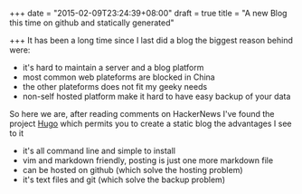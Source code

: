 +++
date = "2015-02-09T23:24:39+08:00"
draft = true
title = "A new Blog this time on github and statically generated"

+++
It has been a long time since I last did a blog the biggest reason behind were:

  * it's hard to maintain a server and a blog platform
  * most common web plateforms are blocked in China
  * the other plateforms does not fit my geeky needs
  * non-self hosted platform make it hard to have easy backup of your data

So here we are, after reading comments on HackerNews I've found the project
[Hugo](http://gohugo.io) which permits you to create a static blog the
advantages I see to it

  * it's all command line and simple to install
  * vim and markdown friendly, posting is just one more markdown file
  * can be hosted on github (which solve the hosting problem)
  * it's text files and git (which solve the backup problem)


